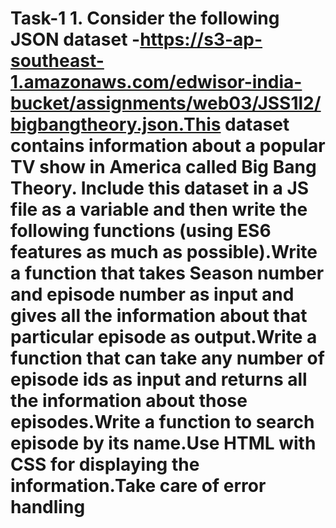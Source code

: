 # Task-1 1. Consider the following JSON dataset -https://s3-ap-southeast-1.amazonaws.com/edwisor-india-bucket/assignments/web03/JSS1l2/bigbangtheory.json.This dataset contains information about a popular TV show in America called Big Bang Theory. Include this dataset in a JS file as a variable and then write the following functions (using ES6 features as much as possible).Write a function that takes Season number and episode number as input and gives all the information about that particular episode as output.Write a function that can take any number of episode ids as input and returns all the information about those episodes.Write a function to search episode by its name.Use HTML with CSS for displaying the information.Take care of error handling
